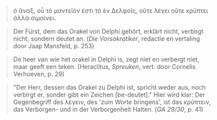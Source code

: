 > ὁ ἄναξ, οὗ τὸ μαντεῖόν ἐστι τὸ ἐν Δελφοῖς, οὔτε λέγει οὔτε κρύπτει ἀλλὰ σιμαίνει.

> Der Fürst, dem das Orakel von Delphi gehört, erklärt nicht, verbirgt nicht, sondern deutet an. (_Die Vorsokratiker_, redactie en vertaling door Jaap Mansfeld, p. 253)

> De heer van wie het orakel in Delphi is, zegt niet en verbergt niet, maar geeft een teken. (Heraclitus, _Spreuken_, vert. door Cornelis Verhoeven, p. 29)

> "Der Herr, dessen das Orakel zu Delphi ist, spricht weder aus, noch verbirgt er, sonder gibt ein Zeichen \[be-deutet\]." Hier wird klar: Der Gegenbegriff des λέγειν, des 'zum Worte bringens', ist das κρύπτειν, das Verborgen- und in der Verborgenheit Halten. (_GA 29/30_, p. 41)